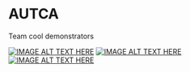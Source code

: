 # AUTCA

Team cool demonstrators

[![IMAGE ALT TEXT HERE](http://i.imgur.com/dzjbTMz.jpg)](http://www.youtube.com/watch?v=lcj749c1Arc)
[![IMAGE ALT TEXT HERE](http://i.imgur.com/JeEj2ax.jpg)](http://www.youtube.com/watch?v=N2OdLIQZqbk)
[![IMAGE ALT TEXT HERE](http://i.imgur.com/BCNYMqx.jpg)](http://www.youtube.com/watch?v=T6qZTGsTr1g)
